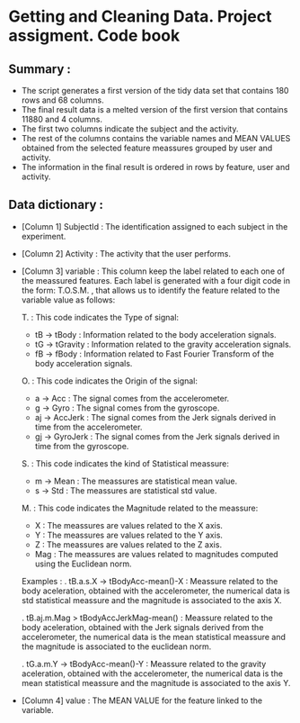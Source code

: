 Getting and Cleaning Data. Project assigment. Code book
========================================================

Summary :
--------------------------------------------------------
- The script generates a first version of the tidy data set that contains 180 rows and 68 columns.
- The final result data is a melted version of the first version that contains 11880 and 4 columns.
- The first two columns indicate the subject and the activity.
- The rest of the columns contains the variable names and MEAN VALUES obtained from the selected feature meassures grouped by user and activity. 
- The information in the final result is ordered in rows by feature, user and activity.

Data dictionary :
-------------------------------------------------------
- [Column 1] SubjectId : The identification assigned to each subject in the experiment.
- [Column 2] Activity : The activity that the user performs.
- [Column 3] variable : This column keep the label related to each one of the meassured features. Each label
is generated with a four digit code in the form: 
                                  T.O.S.M. 
, that allows us to identify the feature related to the variable value as follows:

  T. : This code indicates the Type of signal:
    * tB -> tBody : Information related to the body acceleration signals.
    * tG -> tGravity : Information related to the gravity acceleration signals.
    * fB -> fBody : Information related to Fast Fourier Transform of the body acceleration signals.
    
  O. : This code indicates the Origin of the signal:
    * a -> Acc : The signal comes from the accelerometer.
    * g -> Gyro : The signal comes from the gyroscope.
    * aj -> AccJerk : The signal comes from the Jerk signals derived in time from the accelerometer.
    * gj -> GyroJerk : The signal comes from the Jerk signals derived in time from the gyroscope.
    
  S. : This code indicates the kind of Statistical meassure:
    * m -> Mean : The meassures are statistical mean value.
    * s -> Std : The meassures are statistical std value.
    
  M. : This code indicates the Magnitude related to the meassure:
    * X : The meassures are values related to the X axis.
    * Y : The meassures are values related to the Y axis.
    * Z : The meassures are values related to the Z axis.
    * Mag : The meassures are values related to magnitudes computed using the Euclidean norm.
    
    
    Examples :
    . tB.a.s.X -> tBodyAcc-mean()-X : Meassure related to the body aceleration, obtained with the accelerometer,
                  the numerical data is std statistical meassure and the magnitude is associated to the axis X.
    
  
    . tB.aj.m.Mag > tBodyAccJerkMag-mean() : Meassure related to the body aceleration, obtained with the Jerk signals derived from the accelerometer,
                   the numerical data is the mean statistical meassure and the magnitude is associated to the euclidean norm.
                    
    . tG.a.m.Y -> tBodyAcc-mean()-Y : Meassure related to the gravity aceleration, obtained with the accelerometer,
                  the numerical data is the mean statistical meassure and the magnitude is associated to the axis Y.
                            
 - [Column 4] value : The MEAN VALUE for the feature linked to the variable.
    